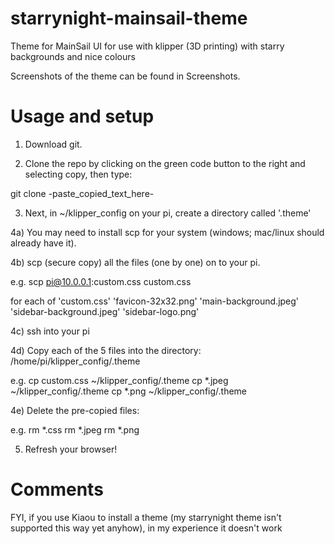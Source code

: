 # starrynight-mainsail-theme
Theme for MainSail UI for use with klipper (3D printing) with starry backgrounds and nice colours

Screenshots of the theme can be found in Screenshots.

# Usage and setup
1) Download git.

2) Clone the repo by clicking on the green code button to the right and selecting copy, then type:

git clone -paste_copied_text_here-

3) Next, in ~/klipper_config on your pi, create a directory called '.theme'

4a) You may need to install scp for your system (windows; mac/linux should already have it).

4b) scp (secure copy) all the files (one by one) on to your pi.

e.g. scp pi@10.0.0.1:custom.css custom.css

for each of 'custom.css' 'favicon-32x32.png' 'main-background.jpeg' 'sidebar-background.jpeg' 'sidebar-logo.png'
  
4c) ssh into your pi

4d) Copy each of the 5 files into the directory: /home/pi/klipper_config/.theme

e.g. cp custom.css ~/klipper_config/.theme
     cp *.jpeg ~/klipper_config/.theme
     cp *.png ~/klipper_config/.theme

4e) Delete the pre-copied files:

e.g. rm *.css
     rm *.jpeg
     rm *.png

5) Refresh your browser!

# Comments
FYI, if you use Kiaou to install a theme (my starrynight theme isn't supported this way yet anyhow), in my experience it doesn't work

